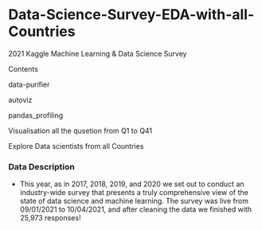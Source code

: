 # Data-Science-Survey-EDA-with-all-Countries



2021 Kaggle Machine Learning & Data Science Survey

Contents

data-purifier

autoviz

pandas_profiling

Visualisation all the qusetion from Q1 to Q41

Explore Data scientists from all Countries

### Data Description
* This year, as in 2017, 2018, 2019, and 2020 we set out to conduct an industry-wide survey that presents a truly comprehensive view of the state of data science and machine learning. The survey was live from 09/01/2021 to 10/04/2021, and after cleaning the data we finished with 25,973 responses!

